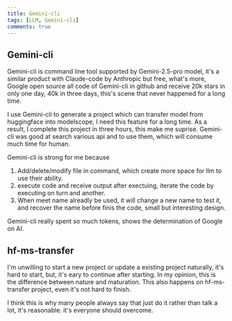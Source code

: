 ```yaml
---
title: Gemini-cli
tags: [LLM, Gemini-cli]
comments: true
---
```


## Gemini-cli

Gemini-cli is command line tool supported by Gemini-2.5-pro model, it's a similar product with Claude-code by Anthropic but free, what's more, Google open source all code of Gemini-cli in github and receive 20k stars in only one day, 40k in three days, this's scene that never happened for a long time. 

I use Gemini-cli to generate a project which can transfer model from huggingface into modelscope, I need this feature for a long time. As a result, I complete this project in three hours, this make me suprise. Gemini-cli was good at search various api and to use them, which will consume much time for human. 

Gemini-cli is strong for me because 
1. Add/delete/modify file in command, which create more space for llm to use their ability. 
2. execute code and receive output after exectuing, iterate the code by executing on turn and another. 
3. When meet name alreadly be used, it will change a new name to test it, and recover the name before finis the code, small but interesting design. 

Gemini-cli really spent so much tokens, shows the determination of Google on AI. 

## hf-ms-transfer

I'm unwilling to start a new project or update a existing project naturally, it's hard to start, but, it's eary to continue after starting. In my opinion, this is the difference between nature and maturation. This also happens on hf-ms-transfer project, even it's not hard to finish. 

I think this is why many people always say that just do it rather than talk a lot, it's reasonable. it's everyone should overcome. 